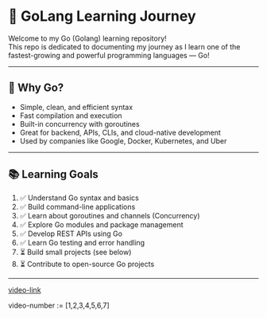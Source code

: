 # 🚀 GoLang Learning Journey

Welcome to my Go (Golang) learning repository!  
This repo is dedicated to documenting my journey as I learn one of the fastest-growing and powerful programming languages — Go!

---

## 📌 Why Go?

- Simple, clean, and efficient syntax
- Fast compilation and execution
- Built-in concurrency with goroutines
- Great for backend, APIs, CLIs, and cloud-native development
- Used by companies like Google, Docker, Kubernetes, and Uber

---

## 📚 Learning Goals

1. ✅ Understand Go syntax and basics
2. ✅ Build command-line applications
3. ✅ Learn about goroutines and channels (Concurrency)
4. ✅ Explore Go modules and package management
5. ✅ Develop REST APIs using Go
6. ✅ Learn Go testing and error handling
7. ⏳ Build small projects (see below)
8. ⏳ Contribute to open-source Go projects

---------------
[video-link](https://www.youtube.com/playlist?list=PLRAV69dS1uWQGDQoBYMZWKjzuhCaOnBpa)

video-number := [1,2,3,4,5,6,7]